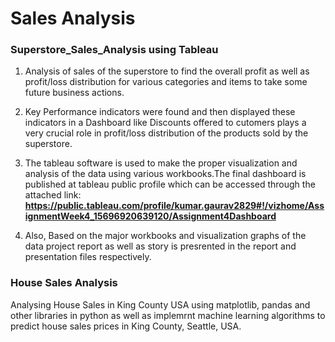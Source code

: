 # Sales Analysis 

### Superstore_Sales_Analysis using Tableau
1. Analysis of sales of the superstore to find the overall profit as well as profit/loss distribution for various categories and items to take some future business actions. 
2. Key Performance indicators were found and then displayed these indicators in a Dashboard like Discounts offered to cutomers plays a very crucial role in profit/loss distribution of the products sold by the superstore.
3. The tableau software is used to make the proper visualization and analysis of the data using various workbooks.The final dashboard is published at tableau public profile which can be accessed through the attached link: 
  **https://public.tableau.com/profile/kumar.gaurav2829#!/vizhome/AssignmentWeek4_15696920639120/Assignment4Dashboard**

4. Also, Based on the major workbooks and visualization graphs of the data project report as well as story is presrented in the report and presentation files respectively.

### House Sales Analysis 
Analysing House Sales in King County USA using matplotlib, pandas and other libraries in python as well as implemrnt machine learning algorithms to predict house sales prices in King County, Seattle, USA.

